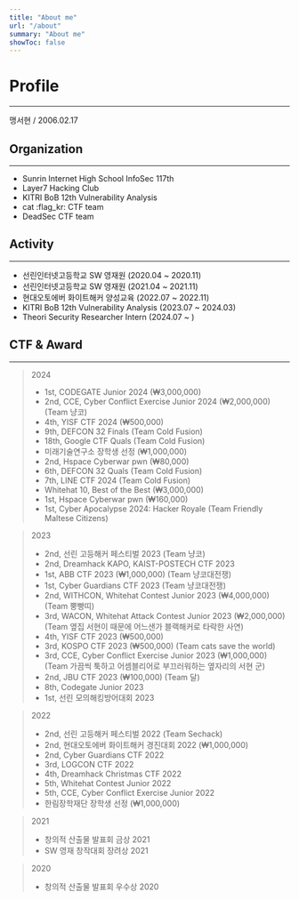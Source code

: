 ```yaml
---
title: "About me"
url: "/about"
summary: "About me"
showToc: false
---
```


# Profile
---
맹서현 / 2006.02.17
## Organization
---
- Sunrin Internet High School InfoSec 117th
- Layer7 Hacking Club
- KITRI BoB 12th Vulnerability Analysis 
- cat :flag_kr: CTF team
- DeadSec CTF team

## Activity
---
- 선린인터넷고등학교 SW 영재원 (2020.04 ~ 2020.11)
- 선린인터넷고등학교 SW 영재원 (2021.04 ~ 2021.11)
- 현대오토에버 화이트해커 양성교육 (2022.07 ~ 2022.11)
- KITRI BoB 12th Vulnerability Analysis (2023.07 ~ 2024.03)
- Theori Security Researcher Intern (2024.07 ~ )

## CTF & Award
---
> 2024
> - 1st, CODEGATE Junior 2024 (₩3,000,000)
> - 2nd, CCE, Cyber Conflict Exercise Junior 2024 (₩2,000,000) (Team 냥코)
> - 4th, YISF CTF 2024 (₩500,000)
> - 9th, DEFCON 32 Finals (Team Cold Fusion)
> - 18th, Google CTF Quals (Team Cold Fusion)
> - 미래기술연구소 장학생 선정 (₩1,000,000)
> - 2nd, Hspace Cyberwar pwn (₩80,000)
> - 6th, DEFCON 32 Quals (Team Cold Fusion)
> - 7th, LINE CTF 2024 (Team Cold Fusion)
> - Whitehat 10, Best of the Best (₩3,000,000)
> - 1st, Hspace Cyberwar pwn (₩160,000)
> - 1st, Cyber Apocalypse 2024: Hacker Royale (Team Friendly Maltese Citizens)

> 2023
> - 2nd, 선린 고등해커 페스티벌 2023 (Team 냥코)
> - 2nd, Dreamhack KAPO, KAIST-POSTECH CTF 2023
> - 1st, ABB CTF 2023 (₩1,000,000) (Team 냥코대전쟁)
> - 1st, Cyber Guardians CTF 2023 (Team 냥코대전쟁)
> - 2nd, WITHCON, Whitehat Contest Junior 2023 (₩4,000,000) (Team 뿡빵띠)
> - 3rd, WACON, Whitehat Attack Contest Junior 2023 (₩2,000,000) (Team 옆집 서현이 때문에 어느샌가 블랙해커로 타락한 사연)
> - 4th, YISF CTF 2023 (₩500,000)
> - 3rd, KOSPO CTF 2023 (₩500,000) (Team cats save the world)
> - 3rd, CCE, Cyber Conflict Exercise Junior 2023 (₩1,000,000) (Team 가끔씩 툭하고 어셈블리어로 부끄러워하는 옆자리의 서현 군)
> - 2nd, JBU CTF 2023 (₩100,000) (Team 달)
> - 8th, Codegate Junior 2023
> - 1st, 선린 모의해킹방어대회 2023

> 2022
> - 2nd, 선린 고등해커 페스티벌 2022 (Team Sechack)
> - 2nd, 현대오토에버 화이트해커 경진대회 2022 (₩1,000,000)
> - 2nd, Cyber Guardians CTF 2022
> - 3rd, LOGCON CTF 2022
> - 4th, Dreamhack Christmas CTF 2022
> - 5th, Whitehat Contest Junior 2022
> - 5th, CCE, Cyber Conflict Exercise Junior 2022
> - 한림장학재단 장학생 선정 (₩1,000,000)

> 2021
> - 창의적 산출물 발표회 금상 2021
> - SW 영재 창작대회 장려상 2021

> 2020
> - 창의적 산출물 발표회 우수상 2020
